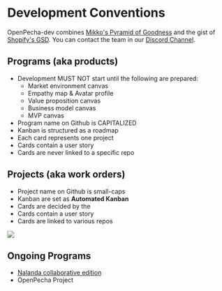 # Development Conventions

OpenPecha-dev combines [Mikko's Pyramid of Goodness](https://medium.com/art-technology/the-pyramid-of-goodness-for-research-and-development-organizations-78ffc28c131f) and the gist of [Shopify's GSD](https://shopify.engineering/running-engineering-program-guide). You can contact the team in our [Discord Channel](https://discord.gg/PrwMzqXm).

## Programs (aka products) 

*   Development MUST NOT start until the following are prepared:
    *   Market environment canvas
    *   Empathy map & Avatar profile
    *   Value proposition canvas
    *   Business model canvas
    *   MVP canvas
*   Program name on Github is CAPITALIZED
*   Kanban is structured as a roadmap
*   Each card represents one project
*   Cards contain a user story
*   Cards are never linked to a specific repo

## Projects (aka work orders)

*   Project name on Github is small-caps
*   Kanban are set as **Automated Kanban**
*   Cards are decided by the 
*   Cards contain a user story
*   Cards are linked to various repos

![](https://user-images.githubusercontent.com/17675331/159492857-c905a84b-772b-4271-85f1-6d44babb62fc.png)

## Ongoing Programs

*   [Nalanda collaborative edition](https://github.com/orgs/OpenPecha-dev/projects/7)
*   OpenPecha Project
